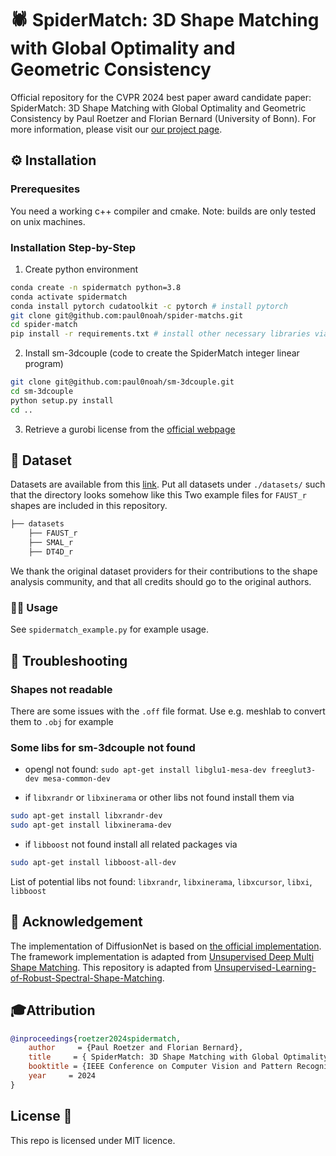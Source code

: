 # 🕷️ SpiderMatch: 3D Shape Matching with Global Optimality and Geometric Consistency
Official repository for the CVPR 2024 best paper award candidate paper: SpiderMatch: 3D Shape Matching with Global Optimality and Geometric Consistency by Paul Roetzer and Florian Bernard (University of Bonn).
For more information, please visit our [our project page](https://paulroetzer.github.io/publications/2024-06-19-spidermatch.html).

## ⚙️ Installation
### Prerequesites
You need a working c++ compiler and cmake.
Note: builds are only tested on unix machines.

### Installation Step-by-Step

1) Create python environment
```bash 
conda create -n spidermatch python=3.8
conda activate spidermatch
conda install pytorch cudatoolkit -c pytorch # install pytorch
git clone git@github.com:paul0noah/spider-matchs.git
cd spider-match
pip install -r requirements.txt # install other necessary libraries via pip
```

2) Install sm-3dcouple (code to create the SpiderMatch integer linear program)
```bash
git clone git@github.com:paul0noah/sm-3dcouple.git
cd sm-3dcouple
python setup.py install
cd ..
```

3) Retrieve a gurobi license from the [official webpage](https://www.gurobi.com/)

## 📝 Dataset
Datasets are available from this [link](https://drive.google.com/file/d/1zbBs3NjUIBBmVebw38MC1nhu_Tpgn1gr/view?usp=share_link). Put all datasets under `./datasets/` such that the directory looks somehow like this
Two example files for `FAUST_r` shapes are included in this repository.
```bash
├── datasets
    ├── FAUST_r
    ├── SMAL_r
    ├── DT4D_r
```
We thank the original dataset providers for their contributions to the shape analysis community, and that all credits should go to the original authors.


### 🧑‍💻️‍ Usage
See `spidermatch_example.py` for example usage.

## 🚧 Troubleshooting
### Shapes not readable
There are some issues with the `.off` file format. Use e.g. meshlab to convert them to `.obj` for example

### Some libs for sm-3dcouple not found

- opengl not found:
`sudo apt-get install libglu1-mesa-dev freeglut3-dev mesa-common-dev`

- if `libxrandr` or `libxinerama` or other libs not found install them via
```bash
sudo apt-get install libxrandr-dev
sudo apt-get install libxinerama-dev
```

- if `libboost` not found install all related packages via
```bash
sudo apt-get install libboost-all-dev
```

List of potential libs not found: `libxrandr`, `libxinerama`, `libxcursor`, `libxi`, `libboost`

## 🙏 Acknowledgement
The implementation of DiffusionNet is based on [the official implementation](https://github.com/nmwsharp/diffusion-net).
The framework implementation is adapted from [Unsupervised Deep Multi Shape Matching](https://github.com/dongliangcao/Unsupervised-Deep-Multi-Shape-Matching).
This repository is adapted from [Unsupervised-Learning-of-Robust-Spectral-Shape-Matching](https://github.com/dongliangcao/Unsupervised-Learning-of-Robust-Spectral-Shape-Matching).

## 🎓Attribution
```bibtex
@inproceedings{roetzer2024spidermatch,
    author     = {Paul Roetzer and Florian Bernard},
    title     = { SpiderMatch: 3D Shape Matching with Global Optimality and Geometric Consistency },
    booktitle = {IEEE Conference on Computer Vision and Pattern Recognition (CVPR)},
    year     = 2024
}
```

## License 🚀
This repo is licensed under MIT licence.
